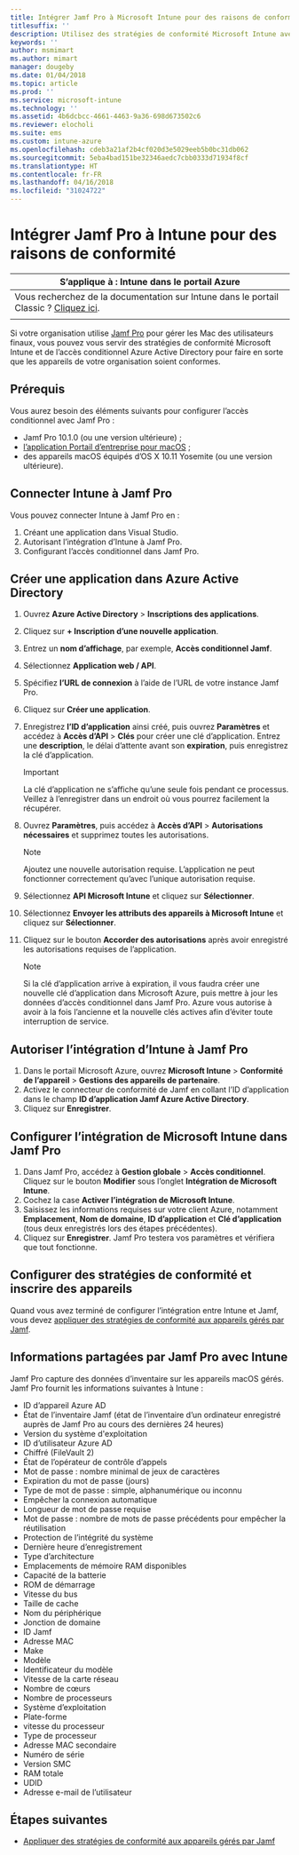 ```yaml
---
title: Intégrer Jamf Pro à Microsoft Intune pour des raisons de conformité
titlesuffix: ''
description: Utilisez des stratégies de conformité Microsoft Intune avec l’accès conditionnel Azure Active Directory pour permettre de sécuriser les appareils gérés par Jamf.
keywords: ''
author: msmimart
ms.author: mimart
manager: dougeby
ms.date: 01/04/2018
ms.topic: article
ms.prod: ''
ms.service: microsoft-intune
ms.technology: ''
ms.assetid: 4b6dcbcc-4661-4463-9a36-698d673502c6
ms.reviewer: elocholi
ms.suite: ems
ms.custom: intune-azure
ms.openlocfilehash: cdeb3a21af2b4cf020d3e5029eeb5b0bc31db062
ms.sourcegitcommit: 5eba4bad151be32346aedc7cbb0333d71934f8cf
ms.translationtype: HT
ms.contentlocale: fr-FR
ms.lasthandoff: 04/16/2018
ms.locfileid: "31024722"
---
```

# <a name="integrate-jamf-pro-with-intune-for-compliance"></a>Intégrer Jamf Pro à Intune pour des raisons de conformité

|S’applique à : Intune dans le portail Azure |
|--|
|Vous recherchez de la documentation sur Intune dans le portail Classic ? [Cliquez ici](/intune/introduction-intune?toc=/intune-classic/toc.json).|
| |

Si votre organisation utilise [Jamf Pro](https://www.jamf.com) pour gérer les Mac des utilisateurs finaux, vous pouvez vous servir des stratégies de conformité Microsoft Intune et de l’accès conditionnel Azure Active Directory pour faire en sorte que les appareils de votre organisation soient conformes.

## <a name="prerequisites"></a>Prérequis

Vous aurez besoin des éléments suivants pour configurer l’accès conditionnel avec Jamf Pro :

- Jamf Pro 10.1.0 (ou une version ultérieure) ;
- [l’application Portail d’entreprise pour macOS](https://aka.ms/macoscompanyportal) ;
- des appareils macOS équipés d’OS X 10.11 Yosemite (ou une version ultérieure).

## <a name="connecting-intune-to-jamf-pro"></a>Connecter Intune à Jamf Pro

Vous pouvez connecter Intune à Jamf Pro en :

1. Créant une application dans Visual Studio.
2. Autorisant l’intégration d’Intune à Jamf Pro.
3. Configurant l’accès conditionnel dans Jamf Pro.

## <a name="create-a-new-application-in-azure-active-directory"></a>Créer une application dans Azure Active Directory

1. Ouvrez **Azure Active Directory** > **Inscriptions des applications**.
2. Cliquez sur **+ Inscription d’une nouvelle application**.
3. Entrez un **nom d’affichage**, par exemple, **Accès conditionnel Jamf**.
4. Sélectionnez **Application web / API**.
5. Spécifiez **l’URL de connexion** à l’aide de l’URL de votre instance Jamf Pro.
6. Cliquez sur **Créer une application**.
7. Enregistrez **l’ID d’application** ainsi créé, puis ouvrez **Paramètres** et accédez à **Accès d’API** > **Clés** pour créer une clé d’application. Entrez une **description**, le délai d’attente avant son **expiration**, puis enregistrez la clé d’application.

   > [!IMPORTANT]
   > La clé d’application ne s’affiche qu’une seule fois pendant ce processus. Veillez à l’enregistrer dans un endroit où vous pourrez facilement la récupérer.

8. Ouvrez **Paramètres**, puis accédez à **Accès d’API** > **Autorisations nécessaires** et supprimez toutes les autorisations.

   > [!NOTE]
   > Ajoutez une nouvelle autorisation requise. L’application ne peut fonctionner correctement qu’avec l’unique autorisation requise.

9. Sélectionnez **API Microsoft Intune** et cliquez sur **Sélectionner**.
10. Sélectionnez **Envoyer les attributs des appareils à Microsoft Intune** et cliquez sur **Sélectionner**.
11. Cliquez sur le bouton **Accorder des autorisations** après avoir enregistré les autorisations requises de l’application.

    > [!NOTE]
    > Si la clé d’application arrive à expiration, il vous faudra créer une nouvelle clé d’application dans Microsoft Azure, puis mettre à jour les données d’accès conditionnel dans Jamf Pro. Azure vous autorise à avoir à la fois l’ancienne et la nouvelle clés actives afin d’éviter toute interruption de service.

## <a name="enable-intune-to-integrate-with-jamf-pro"></a>Autoriser l’intégration d’Intune à Jamf Pro

1. Dans le portail Microsoft Azure, ouvrez **Microsoft Intune** > **Conformité de l’appareil** > **Gestions des appareils de partenaire**.
2. Activez le connecteur de conformité de Jamf en collant l’ID d’application dans le champ **ID d’application Jamf Azure Active Directory**.
3. Cliquez sur **Enregistrer**.

## <a name="configure-microsoft-intune-integration-in-jamf-pro"></a>Configurer l’intégration de Microsoft Intune dans Jamf Pro

1. Dans Jamf Pro, accédez à **Gestion globale** > **Accès conditionnel**. Cliquez sur le bouton **Modifier** sous l’onglet **Intégration de Microsoft Intune**.
2. Cochez la case **Activer l’intégration de Microsoft Intune**.
3. Saisissez les informations requises sur votre client Azure, notamment **Emplacement**, **Nom de domaine**, **ID d’application** et **Clé d’application** (tous deux enregistrés lors des étapes précédentes).
4. Cliquez sur **Enregistrer**. Jamf Pro testera vos paramètres et vérifiera que tout fonctionne.

## <a name="set-up-compliance-policies-and-register-devices"></a>Configurer des stratégies de conformité et inscrire des appareils

Quand vous avez terminé de configurer l’intégration entre Intune et Jamf, vous devez [appliquer des stratégies de conformité aux appareils gérés par Jamf](conditional-access-assign-jamf.md).

## <a name="information-shared-from-jamf-pro-to-intune"></a>Informations partagées par Jamf Pro avec Intune

Jamf Pro capture des données d’inventaire sur les appareils macOS gérés. Jamf Pro fournit les informations suivantes à Intune :

* ID d’appareil Azure AD
* État de l’inventaire Jamf (état de l’inventaire d’un ordinateur enregistré auprès de Jamf Pro au cours des dernières 24 heures)
* Version du système d'exploitation
* ID d’utilisateur Azure AD
* Chiffré (FileVault 2)
* État de l’opérateur de contrôle d’appels
* Mot de passe : nombre minimal de jeux de caractères
* Expiration du mot de passe (jours)
* Type de mot de passe : simple, alphanumérique ou inconnu
* Empêcher la connexion automatique
* Longueur de mot de passe requise
* Mot de passe : nombre de mots de passe précédents pour empêcher la réutilisation
* Protection de l’intégrité du système
* Dernière heure d’enregistrement
* Type d’architecture
* Emplacements de mémoire RAM disponibles
* Capacité de la batterie
* ROM de démarrage
* Vitesse du bus
* Taille de cache
* Nom du périphérique
* Jonction de domaine
* ID Jamf
* Adresse MAC
* Make
* Modèle
* Identificateur du modèle
* Vitesse de la carte réseau
* Nombre de cœurs
* Nombre de processeurs
* Système d’exploitation
* Plate-forme
* vitesse du processeur
* Type de processeur
* Adresse MAC secondaire
* Numéro de série
* Version SMC
* RAM totale
* UDID
* Adresse e-mail de l’utilisateur

## <a name="next-steps"></a>Étapes suivantes

- [Appliquer des stratégies de conformité aux appareils gérés par Jamf](conditional-access-assign-jamf.md)
